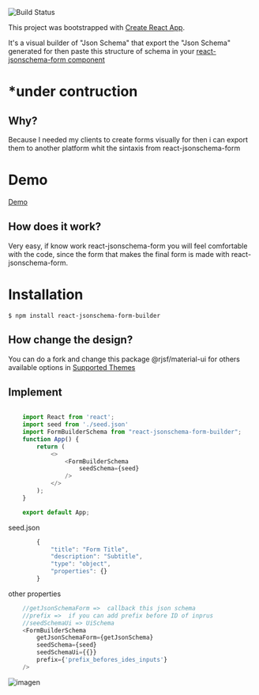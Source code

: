 ![Build Status](https://github.com/MedinaGitHub/react-jsonschema-form-builder/workflows/React%20CI/CD/badge.svg)


This project was bootstrapped with [Create React App](https://github.com/facebook/create-react-app).

It's a visual builder of "Json Schema" that export the "Json Schema" generated for then paste this structure of schema in your [react-jsonschema-form component](https://github.com/rjsf-team/react-jsonschema-form) 

# *under contruction

## Why?

 Because I needed my clients to create forms visually for then i can export them to another platform whit the sintaxis from react-jsonschema-form


# Demo

[Demo](https://codesandbox.io/s/silent-wood-jihjk?file=/src/index.js:293-323)

## How does it work?

Very easy, if know work react-jsonschema-form you will feel comfortable with the code, since the form that makes the final form is made with react-jsonschema-form.

# Installation

```
$ npm install react-jsonschema-form-builder
```

## How change the design?

You can do a fork and change  this package @rjsf/material-ui for others available options  in  [Supported Themes](https://github.com/rjsf-team/react-jsonschema-form#documentation)

## Implement

```js

    import React from 'react';
    import seed from './seed.json'
    import FormBuilderSchema from "react-jsonschema-form-builder";
    function App() {
        return (
            <>
                <FormBuilderSchema
                    seedSchema={seed} 
                />
            </>
        );
    }

    export default App;
```

seed.json
```js
        {
            "title": "Form Title",
            "description": "Subtitle",
            "type": "object",
            "properties": {}
        }
```

other properties

```js
    //getJsonSchemaForm =>  callback this json schema
    //prefix =>  if you can add prefix before ID of inprus
    //seedSchemaUi => UiSchema
    <FormBuilderSchema
        getJsonSchemaForm={getJsonSchema}
        seedSchema={seed} 
        seedSchemaUi={{}}
        prefix={'prefix_befores_ides_inputs'} 
    />
```

![imagen](https://i.imgur.com/Pt0P07u.png)